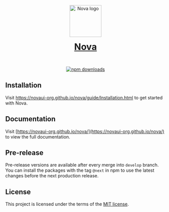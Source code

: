 <p align="center">
  <a href="https://novaui-org.github.io/nova/">
    <img alt="Nova logo" src="https://avatars.githubusercontent.com/u/166323721" style="display: block" height="100px"/>
    <h1 align="center" style="margin: 0">Nova</h1>
  </a>
</p>
<br/>
<p align="center">
  <a href="https://www.npmjs.com/package/@nova-org/components">
    <img src="https://img.shields.io/npm/dm/@nova-org/components.svg?style=flat-round" alt="npm downloads">
  </a>
</p>

## Installation

Visit <a aria-label="nova learn" href="https://novaui-org.github.io/nova/guide/Installation.html">https://novaui-org.github.io/nova/guide/Installation.html</a>
to get started with Nova.

## Documentation

Visit [https://novaui-org.github.io/nova/](https://novaui-org.github.io/nova/) to view the full documentation.

## Pre-release

Pre-release versions are available after every merge into `develop` branch. You can install the packages with the
tag `@next` in npm to use the latest changes before the next production release.

## License

This project is licensed under the terms of the [MIT license](https://github.com/novaui-org/nova/blob/main/LICENSE).
